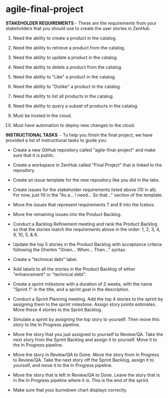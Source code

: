# agile-final-project

**STAKEHOLDER REQUIREMENTS** - These are the requirements from your stakeholders that you should use to create the user stories in ZenHub. 

 1. Need the ability to create a product in the catalog. 

 2. Need the ability to retrieve a product from the catalog. 

 3. Need the ability to update a product in the catalog. 

 4. Need the ability to delete a product from the catalog. 

 5. Need the ability to "Like" a product in the catalog. 

 6. Need the ability to "Dislike" a product in the catalog. 

 7. Need the ability to list all products in the catalog. 

 8. Need the ability to query a subset of products in the catalog. 

 9. Must be hosted in the cloud. 

10.  Must have automation to deploy new changes to the cloud. 

**INSTRUCTIONAL TASKS**  - To help you finish the final project, we have provided a list of instructional tasks to guide you:  

- Create a new GitHub repository called "agile-final-project" and make sure that it is public. 

- Create a workspace in ZenHub called "Final Project" that is linked to the repository. 

- Create an issue template for the new repository like you did in the labs. 

- Create issues for the stakeholder requirements listed above (10 in all). For now, just fill in the "As a... I need... So that..." section of the template. 

- Move the issues that represent requirements 7 and 8 into the Icebox. 

- Move the remaining issues into the Product Backlog. 

- Conduct a Backlog Refinement meeting and rank the Product Backlog so that the stories match the requirements above in the order: 1, 2, 3, 4, 9, 10, 5, & 6. 

- Update the top 5 stories in the Product Backlog with acceptance criteria following the Gherkin "Given... When... Then..." syntax. 

- Create a "technical debt" label. 

- Add labels to all the stories in the Product Backlog of either "enhancement" or "technical debt". 

- Create a sprint milestone with a duration of 2 weeks, with the name "Sprint 1" in the title, and a sprint goal in the description.

- Conduct a Sprint Planning meeting. Add the top 4 stories to the sprint by assigning them to the sprint milestone. Assign story points estimates.  Move these 4 stories to the Sprint Backlog. 

- Simulate a sprint by assigning the top story to yourself. Then move this story to the In Progress pipeline. 

- Move the story that you just assigned to yourself to Review/QA. Take the next story from the Sprint Backlog and assign it to yourself.  Move it to the In Progress pipeline. 

- Move the story in Review/QA to Done. Move the story from In Progress to Review/QA. Take the next story off the Sprint Backlog, assign it to yourself, and move it to the In Progress pipeline. 
- Move the story that is left in Review/QA to Done. Leave the story that is in the In Progress pipeline where it is. This is the end of the sprint. 
- Make sure that your burndown chart displays correctly.


